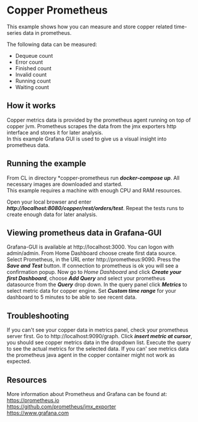 Copper Prometheus
========
This example shows how you can measure and store copper related time-series data in prometheus.  

The following data can be measured:
- Dequeue count
- Error count
- Finished count
- Invalid count
- Running count
- Waiting count

How it works
------------
Copper metrics data is provided by the prometheus agent running on top of copper jvm. Prometheus scrapes 
the data from the jmx exporters http interface and stores it for later analysis.  
In this example Grafana GUI is used to give us a visual insight into prometheus data.

Running the example
-------------------
From CL in directory *copper-prometheus run ***docker-compose up***.
All necessary images are downloaded and started.  
This example requires a machine with enough CPU and RAM resources. 

Open your local browser and enter 
***http://localhost:8080/copper/rest/orders/test***. 
Repeat the tests runs to create enough data for later analysis.

Viewing prometheus data in Grafana-GUI
----------------------------------------
Grafana-GUI is available at http://localhost:3000.
You can logon with admin/admin. 
From Home Dashboard choose create first data source.
Select Prometheus, in the URL enter http://prometheus:9090.
Press the ***Save and Test*** button. If connection to prometheus is ok 
you will see a confirmation popup.
Now go to *Home Dashboard* and click ***Create your first Dashboard***, choose ***Add Query***
and select your prometheus datasource from the ***Query*** drop down.
In the query panel click ***Metrics*** to select metric data for copper engine.
Set ***Custom time range*** for your dashboard to 5 minutes to be able to see recent data.

Troubleshooting
---------------
If you can't see your copper data in metrics panel, check your prometheus server first. Go to http://localhost:9090/graph. Click ***insert metric at cursor***, you should see copper metrics data
in the dropdown list. Execute the query to see the actual metrics for the selected data.
If you can' see metrics data the prometheus java agent in the copper container might not work as
expected.   

Resources
---------
More information about Prometheus and Grafana can be found at:  
https://prometheus.io  
https://github.com/prometheus/jmx_exporter  
https://www.grafana.com

  